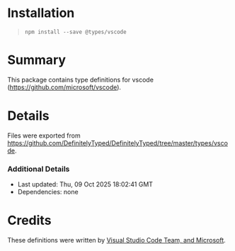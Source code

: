 # Installation
> `npm install --save @types/vscode`

# Summary
This package contains type definitions for vscode (https://github.com/microsoft/vscode).

# Details
Files were exported from https://github.com/DefinitelyTyped/DefinitelyTyped/tree/master/types/vscode.

### Additional Details
 * Last updated: Thu, 09 Oct 2025 18:02:41 GMT
 * Dependencies: none

# Credits
These definitions were written by [Visual Studio Code Team, and Microsoft](https://github.com/microsoft).
